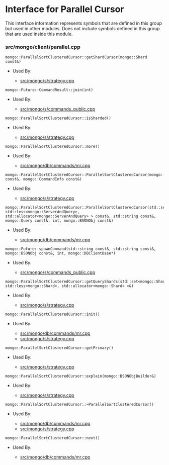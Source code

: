 
# Interface for Parallel Cursor
This interface information represents symbols that are defined in this group but used in other modules.  Does not include symbols defined in this group that are used inside this module.

### src/mongo/client/parallel.cpp

<div></div>

    mongo::ParallelSortClusteredCursor::getShardCursor(mongo::Shard const&)

- Used By:

    - [src/mongo/s/strategy.cpp](../../../../network/network\_core)

<div></div>

    mongo::Future::CommandResult::join(int)

- Used By:

    - [src/mongo/s/commands\_public.cpp](../../../../sharding/mongos\_commands)

<div></div>

    mongo::ParallelSortClusteredCursor::isSharded()

- Used By:

    - [src/mongo/s/strategy.cpp](../../../../network/network\_core)

<div></div>

    mongo::ParallelSortClusteredCursor::more()

- Used By:

    - [src/mongo/db/commands/mr.cpp](../../../../query\_and\_operation\_handling/database\_commands)

<div></div>

    mongo::ParallelSortClusteredCursor::ParallelSortClusteredCursor(mongo::QuerySpec const&, mongo::CommandInfo const&)

- Used By:

    - [src/mongo/s/strategy.cpp](../../../../network/network\_core)

<div></div>

    mongo::ParallelSortClusteredCursor::ParallelSortClusteredCursor(std::set<mongo::ServerAndQuery, std::less<mongo::ServerAndQuery>, std::allocator<mongo::ServerAndQuery> > const&, std::string const&, mongo::Query const&, int, mongo::BSONObj const&)

- Used By:

    - [src/mongo/db/commands/mr.cpp](../../../../query\_and\_operation\_handling/database\_commands)

<div></div>

    mongo::Future::spawnCommand(std::string const&, std::string const&, mongo::BSONObj const&, int, mongo::DBClientBase*)

- Used By:

    - [src/mongo/s/commands\_public.cpp](../../../../sharding/mongos\_commands)

<div></div>

    mongo::ParallelSortClusteredCursor::getQueryShards(std::set<mongo::Shard, std::less<mongo::Shard>, std::allocator<mongo::Shard> >&)

- Used By:

    - [src/mongo/s/strategy.cpp](../../../../network/network\_core)

<div></div>

    mongo::ParallelSortClusteredCursor::init()

- Used By:

    - [src/mongo/db/commands/mr.cpp](../../../../query\_and\_operation\_handling/database\_commands)
    - [src/mongo/s/strategy.cpp](../../../../network/network\_core)

<div></div>

    mongo::ParallelSortClusteredCursor::getPrimary()

- Used By:

    - [src/mongo/s/strategy.cpp](../../../../network/network\_core)

<div></div>

    mongo::ParallelSortClusteredCursor::explain(mongo::BSONObjBuilder&)

- Used By:

    - [src/mongo/s/strategy.cpp](../../../../network/network\_core)

<div></div>

    mongo::ParallelSortClusteredCursor::~ParallelSortClusteredCursor()

- Used By:

    - [src/mongo/db/commands/mr.cpp](../../../../query\_and\_operation\_handling/database\_commands)
    - [src/mongo/s/strategy.cpp](../../../../network/network\_core)

<div></div>

    mongo::ParallelSortClusteredCursor::next()

- Used By:

    - [src/mongo/db/commands/mr.cpp](../../../../query\_and\_operation\_handling/database\_commands)
